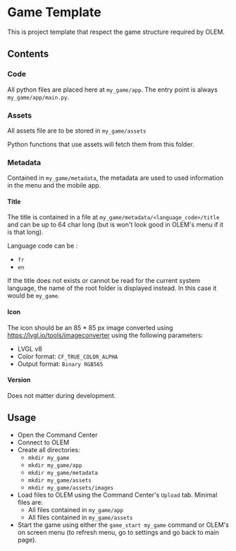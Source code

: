# Game Template
This is project template that respect the game structure required by OLEM.

## Contents
### Code
All python files are placed here at `my_game/app`.
The entry point is always `my_game/app/main.py`.

### Assets
All assets file are to be stored in `my_game/assets`

Python functions that use assets will fetch them from this folder.

### Metadata
Contained in `my_game/metadata`, the metadata are used to used information in the menu and the mobile app.

#### Title 
The title is contained in a file at `my_game/metadata/<language_code>/title` and can be up to 64 char long (but is won't look good in OLEM's menu if it is that long).

Language code can be : 
- `fr`
- `en`

If the title does not exists or cannot be read for the current system language, the name of the root folder is displayed instead. In this case it would be `my_game`.

#### Icon 
The icon should be an 85 * 85 px image converted using https://lvgl.io/tools/imageconverter using the following parameters:
- LVGL v8
- Color format: `CF_TRUE_COLOR_ALPHA`
- Output format: `Binary RGB565`

#### Version
Does not matter during development.

## Usage
- Open the Command Center
- Connect to OLEM
- Create all directories:
  - `mkdir my_game`
  - `mkdir my_game/app`
  - `mkdir my_game/metadata`
  - `mkdir my_game/assets`
  - `mkdir my_game/assets/images`
- Load files to OLEM using the Command Center's `Upload` tab. Minimal files are:
  - All files contained in `my_game/app`
  - All files contained in `my_game/assets`
- Start the game using either the `game_start my_game` command or OLEM's on screen menu (to refresh menu, go to settings and go back to main page).
